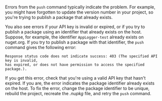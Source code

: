 Errors from the `push` command typically indicate the problem. For example, you might have forgotten to update the version number in your project, so you're trying to publish a package that already exists.

You also see errors if your API key is invalid or expired, or if you try to publish a package using an identifier that already exists on the host. Suppose, for example, the identifier `AppLogger-test` already exists on nuget.org. If you try to publish a package with that identifier, the `push` command gives the following error:

   ```output
   Response status code does not indicate success: 403 (The specified API key is invalid,
   has expired, or does not have permission to access the specified package.).
   ```

If you get this error, check that you're using a valid API key that hasn't expired. If you are, the error indicates the package identifier already exists on the host. To fix the error, change the package identifier to be unique, rebuild the project, recreate the *.nupkg* file, and retry the `push` command.
